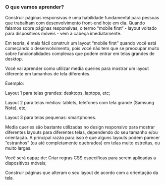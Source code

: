 ### O que vamos aprender?
Construir páginas responsivas é uma habilidade fundamental para pessoas que trabalham com desenvolvimento front-end hoje em dia. Quando falamos sobre páginas responsivas, o termo “mobile first“ - layout voltado para dispositivos móveis - vem à cabeça imediatamente.

Em teoria, é mais fácil construir um layout “mobile first” quando você está começando o desenvolvimento, pois você não tem que se preocupar muito sobre funcionalidades complexas que podem entrar em telas grandes de desktop.

Você vai aprender como utilizar media queries para mostrar um layout diferente em tamanhos de tela diferentes.

Exemplo:

Layout 1 para telas grandes: desktops, laptops, etc;

Layout 2 para telas médias: tablets, telefones com tela grande (Samsung Note), etc;

Layout 3 para telas pequenas: smartphones.

Media queries são bastante utilizadas no design responsivo para mostrar diferentes layouts para diferentes telas, dependendo do seu tamanho e/ou orientação. A principal razão para isso é que alguns layouts podem parecer “estranhos” (ou até completamente quebrados) em telas muito estreitas, ou muito largas.

Você será capaz de:
Criar regras CSS específicas para serem aplicadas a dispositivos móveis;

Construir páginas que alteram o seu layout de acordo com a orientação da tela.

<p> 